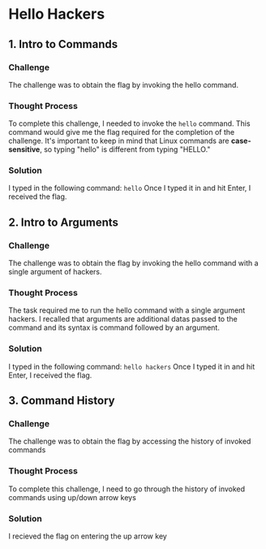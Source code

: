 # Hello Hackers

## 1. Intro to Commands

### Challenge

The challenge was to obtain the flag by invoking the hello command.

### Thought Process

To complete this challenge, I needed to invoke the `hello` command. This command would give me the flag required for the completion of the challenge. It's important to keep in mind that Linux commands are **case-sensitive**, so typing "hello" is different from typing "HELLO."

### Solution

I typed in the following command:
`hello`
Once I typed it in and hit Enter, I received the flag.

## 2. Intro to Arguments

### Challenge

The challenge was to obtain the flag by invoking the hello command with a single argument of hackers.

### Thought Process

The task required me to run the hello command with a single argument hackers. I recalled that arguments are additional datas passed to the command and its syntax is command followed by an argument.

### Solution

I typed in the following command:
`hello hackers`
Once I typed it in and hit Enter, I received the flag.

## 3. Command History

### Challenge

The challenge was to obtain the flag by accessing the history of invoked commands

### Thought Process

To complete this challenge, I need to go through the history of invoked commands using up/down arrow keys

### Solution

I recieved the flag on entering the up arrow key
